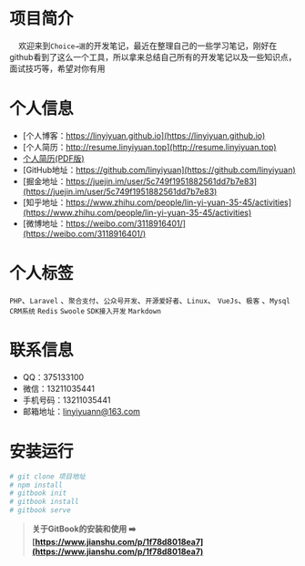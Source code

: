 
# 项目简介
&#160;&#160;&#160;&#160;欢迎来到`Choice→選`的开发笔记，最近在整理自己的一些学习笔记，刚好在github看到了这么一个工具，所以拿来总结自己所有的开发笔记以及一些知识点，面试技巧等，希望对你有用

# 个人信息
- [个人博客：https://linyiyuan.github.io](https://linyiyuan.github.io)
- [个人简历：http://resume.linyiyuan.top](http://resume.linyiyuan.top)
- [个人简历(PDF版)](http://images.linyiyuan.top/PHP%E5%BC%80%E5%8F%91%E5%B7%A5%E7%A8%8B%E5%B8%88-%E6%9E%97%E7%9B%8A%E8%BF%9C.pdf)
- [GitHub地址：https://github.com/linyiyuan](https://github.com/linyiyuan)
- [掘金地址：https://juejin.im/user/5c749f1951882561dd7b7e83](https://juejin.im/user/5c749f1951882561dd7b7e83)
- [知乎地址：https://www.zhihu.com/people/lin-yi-yuan-35-45/activities](https://www.zhihu.com/people/lin-yi-yuan-35-45/activities)
- [微博地址：https://weibo.com/3118916401/](https://weibo.com/3118916401/)

# 个人标签

`PHP`、`Laravel` 、`聚合支付`、`公众号开发`、`开源爱好者`、`Linux`、 `VueJs`、`极客` 、`Mysql` `CRM系统` `Redis` `Swoole` `SDK接入开发` `Markdown`

# 联系信息

- QQ：375133100
- 微信：13211035441
- 手机号码：13211035441
- 邮箱地址：linyiyuann@163.com

# 安装运行

```bash
# git clone 项目地址 
# npm install
# gitbook init
# gitbook install
# gitbook serve
```

> **关于GitBook的安装和使用 ➡️ [https://www.jianshu.com/p/1f78d8018ea7](https://www.jianshu.com/p/1f78d8018ea7)**


# 